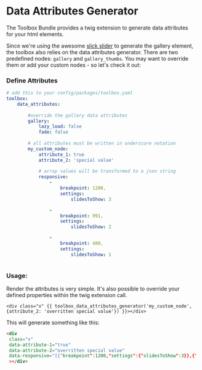 # Data Attributes Generator

The Toolbox Bundle provides a twig extension to generate data attributes for your html elements.

Since we're using the awesome [slick slider](http://kenwheeler.github.io/slick/) to generate the gallery element, the toolbox also relies on the data attributes generator.
There are two predefined nodes: `gallery` and `gallery_thumbs`. You may want to override them or add your custom nodes - so let's check it out:

### Define Attributes
 
```yaml
# add this to your config/packages/toolbox.yaml
toolbox:
    data_attributes:
    
        #override the gallery data attributes 
        gallery:
            lazy_load: false
            fade: false
           
        # all attributes must be written in underscore notation
        my_custom_node:
            attribute_1: true
            attribute_2: 'special value'
            
            # array values will be transformed to a json string
            responsive:
                -
                    breakpoint: 1200,
                    settings:
                        slidesToShow: 3

                -
                    breakpoint: 991,
                    settings:
                        slidesToShow: 2

                -
                    breakpoint: 480,
                    settings:
                        slidesToShow: 1
                        
```

### Usage:

Render the attributes is very simple. It's also possible to override your defined properties within the twig extension call.

```twig
<div class="x" {{ toolbox_data_attributes_generator('my_custom_node', {attribute_2: 'overritten special value'}) }}></div>
```

This will generate something like this:

```html
<div
 class="x" 
 data-attribute-1="true" 
 data-attribute-2="overritten special value" 
 data-responsive="[{"breakpoint":1200,"settings":{"slidesToShow":3}},{"breakpoint":991,"settings":{"slidesToShow":2}},{"breakpoint":480,"settings":{"slidesToShow":1}}]"
 ></div>

```